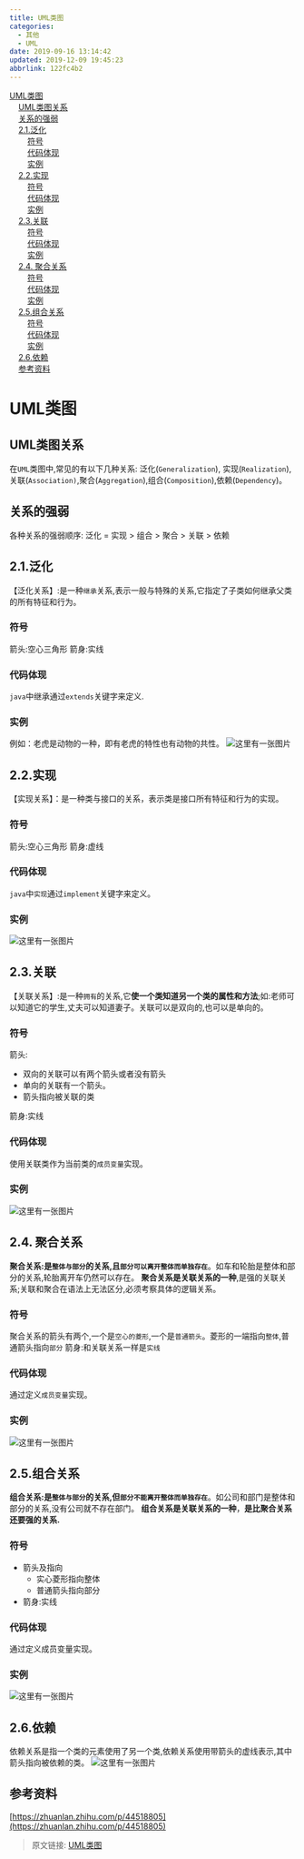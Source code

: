 ```yaml
---
title: UML类图
categories: 
  - 其他
  - UML
date: 2019-09-16 13:14:42
updated: 2019-12-09 19:45:23
abbrlink: 122fc4b2
---
```

<div id='my_toc'><a href="/blog/122fc4b2/#UML类图">UML类图</a><br/>&nbsp;&nbsp;&nbsp;&nbsp;<a href="/blog/122fc4b2/#UML类图关系">UML类图关系</a><br/>&nbsp;&nbsp;&nbsp;&nbsp;<a href="/blog/122fc4b2/#关系的强弱">关系的强弱</a><br/>&nbsp;&nbsp;&nbsp;&nbsp;<a href="/blog/122fc4b2/#2-1-泛化">2.1.泛化</a><br/>&nbsp;&nbsp;&nbsp;&nbsp;&nbsp;&nbsp;&nbsp;&nbsp;<a href="/blog/122fc4b2/#符号">符号</a><br/>&nbsp;&nbsp;&nbsp;&nbsp;&nbsp;&nbsp;&nbsp;&nbsp;<a href="/blog/122fc4b2/#代码体现">代码体现</a><br/>&nbsp;&nbsp;&nbsp;&nbsp;&nbsp;&nbsp;&nbsp;&nbsp;<a href="/blog/122fc4b2/#实例">实例</a><br/>&nbsp;&nbsp;&nbsp;&nbsp;<a href="/blog/122fc4b2/#2-2-实现">2.2.实现</a><br/>&nbsp;&nbsp;&nbsp;&nbsp;&nbsp;&nbsp;&nbsp;&nbsp;<a href="/blog/122fc4b2/#符号">符号</a><br/>&nbsp;&nbsp;&nbsp;&nbsp;&nbsp;&nbsp;&nbsp;&nbsp;<a href="/blog/122fc4b2/#代码体现">代码体现</a><br/>&nbsp;&nbsp;&nbsp;&nbsp;&nbsp;&nbsp;&nbsp;&nbsp;<a href="/blog/122fc4b2/#实例">实例</a><br/>&nbsp;&nbsp;&nbsp;&nbsp;<a href="/blog/122fc4b2/#2-3-关联">2.3.关联</a><br/>&nbsp;&nbsp;&nbsp;&nbsp;&nbsp;&nbsp;&nbsp;&nbsp;<a href="/blog/122fc4b2/#符号">符号</a><br/>&nbsp;&nbsp;&nbsp;&nbsp;&nbsp;&nbsp;&nbsp;&nbsp;<a href="/blog/122fc4b2/#代码体现">代码体现</a><br/>&nbsp;&nbsp;&nbsp;&nbsp;&nbsp;&nbsp;&nbsp;&nbsp;<a href="/blog/122fc4b2/#实例">实例</a><br/>&nbsp;&nbsp;&nbsp;&nbsp;<a href="/blog/122fc4b2/#2-4-聚合关系">2.4. 聚合关系</a><br/>&nbsp;&nbsp;&nbsp;&nbsp;&nbsp;&nbsp;&nbsp;&nbsp;<a href="/blog/122fc4b2/#符号">符号</a><br/>&nbsp;&nbsp;&nbsp;&nbsp;&nbsp;&nbsp;&nbsp;&nbsp;<a href="/blog/122fc4b2/#代码体现">代码体现</a><br/>&nbsp;&nbsp;&nbsp;&nbsp;&nbsp;&nbsp;&nbsp;&nbsp;<a href="/blog/122fc4b2/#实例">实例</a><br/>&nbsp;&nbsp;&nbsp;&nbsp;<a href="/blog/122fc4b2/#2-5-组合关系">2.5.组合关系</a><br/>&nbsp;&nbsp;&nbsp;&nbsp;&nbsp;&nbsp;&nbsp;&nbsp;<a href="/blog/122fc4b2/#符号">符号</a><br/>&nbsp;&nbsp;&nbsp;&nbsp;&nbsp;&nbsp;&nbsp;&nbsp;<a href="/blog/122fc4b2/#代码体现">代码体现</a><br/>&nbsp;&nbsp;&nbsp;&nbsp;&nbsp;&nbsp;&nbsp;&nbsp;<a href="/blog/122fc4b2/#实例">实例</a><br/>&nbsp;&nbsp;&nbsp;&nbsp;<a href="/blog/122fc4b2/#2-6-依赖">2.6.依赖</a><br/>&nbsp;&nbsp;&nbsp;&nbsp;<a href="/blog/122fc4b2/#参考资料">参考资料</a><br/></div><!--more-->
<script>if (navigator.platform.search('arm')==-1){document.getElementById('my_toc').style.display = 'none';}
var e,p = document.getElementsByTagName('p');while (p.length>0) {e = p[0];e.parentElement.removeChild(e);}
</script>

<!--end-->
# UML类图 #
## UML类图关系 ##
在`UML`类图中,常见的有以下几种关系: 泛化(`Generalization`), 实现(`Realization`),关联(`Association)`,聚合(`Aggregation`),组合(`Composition`),依赖(`Dependency`)。
## 关系的强弱 ##
各种关系的强弱顺序: 泛化 = 实现 > 组合 > 聚合 > 关联 > 依赖
## 2.1.泛化 ##
【泛化关系】:是一种`继承`关系,表示一般与特殊的关系,它指定了子类如何继承父类的所有特征和行为。
### 符号 ###
箭头:空心三角形
箭身:实线
### 代码体现 ###
`java`中继承通过`extends`关键字来定义.
### 实例 ###
例如：老虎是动物的一种，即有老虎的特性也有动物的共性。
![这里有一张图片](https://image-1257720033.cos.ap-shanghai.myqcloud.com/blog/Others/%E6%96%B0%E5%BB%BA%E6%96%87%E4%BB%B6%E5%A4%B9/UML/1.png)
## 2.2.实现 ##
【实现关系】：是一种类与接口的关系，表示类是接口所有特征和行为的实现。
### 符号 ###
箭头:空心三角形
箭身:虚线
### 代码体现 ###
`java`中`实现`通过`implement`关键字来定义。
### 实例 ###
![这里有一张图片](https://image-1257720033.cos.ap-shanghai.myqcloud.com/blog/Others/%E6%96%B0%E5%BB%BA%E6%96%87%E4%BB%B6%E5%A4%B9/UML/2.png)
## 2.3.关联 ##
【关联关系】:是一种`拥有`的关系,它**使一个类知道另一个类的属性和方法**;如:老师可以知道它的学生,丈夫可以知道妻子。关联可以是双向的,也可以是单向的。
### 符号 ###
箭头:
- 双向的关联可以有两个箭头或者没有箭头
- 单向的关联有一个箭头。
- 箭头指向被关联的类

箭身:实线

### 代码体现 ###
使用关联类作为当前类的`成员变量`实现。
### 实例 ###
![这里有一张图片](https://image-1257720033.cos.ap-shanghai.myqcloud.com/blog/Others/%E6%96%B0%E5%BB%BA%E6%96%87%E4%BB%B6%E5%A4%B9/UML/3.png)
## 2.4. 聚合关系 ##
**聚合关系:是`整体与部分`的关系,且`部分可以离开整体而单独存在`**。如车和轮胎是整体和部分的关系,轮胎离开车仍然可以存在。
**聚合关系是关联关系的一种**,是强的关联关系;关联和聚合在语法上无法区分,必须考察具体的逻辑关系。
### 符号 ###
聚合关系的箭头有两个,一个是`空心的菱形`,一个是`普通箭头`。菱形的一端指向`整体`,普通箭头指向`部分`
箭身:和关联关系一样是`实线`
### 代码体现 ###
通过定义`成员变量`实现。
### 实例 ###
![这里有一张图片](https://image-1257720033.cos.ap-shanghai.myqcloud.com/blog/Others/%E6%96%B0%E5%BB%BA%E6%96%87%E4%BB%B6%E5%A4%B9/UML/4.png)
## 2.5.组合关系 ##
**组合关系:是`整体与部分`的关系,但`部分不能离开整体而单独存在`**。如公司和部门是整体和部分的关系,没有公司就不存在部门。
**组合关系是关联关系的一种**，**是比聚合关系还要强的关系.**
### 符号 ###
- 箭头及指向
    - 实心菱形指向整体
    - 普通箭头指向部分
- 箭身:实线

### 代码体现 ###
通过定义成员变量实现。
### 实例 ###
![这里有一张图片](https://image-1257720033.cos.ap-shanghai.myqcloud.com/blog/Others/%E6%96%B0%E5%BB%BA%E6%96%87%E4%BB%B6%E5%A4%B9/UML/5.png)
## 2.6.依赖 ##
依赖关系是指一个类的元素使用了另一个类,依赖关系使用带箭头的虚线表示,其中箭头指向被依赖的类。
![这里有一张图片](https://image-1257720033.cos.ap-shanghai.myqcloud.com/blog/Others/UML/1.png)

## 参考资料 ##
[https://zhuanlan.zhihu.com/p/44518805](https://zhuanlan.zhihu.com/p/44518805)

>原文链接: [UML类图](https://lanlan2017.github.io/blog/122fc4b2/)
